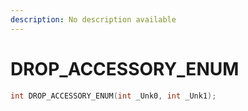 ```yaml
---
description: No description available 
---
```


# DROP_ACCESSORY_ENUM

```cpp
int DROP_ACCESSORY_ENUM(int _Unk0, int _Unk1);
```